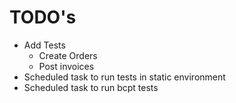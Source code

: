 # TODO's

- Add Tests
  - Create Orders
  - Post invoices
- Scheduled task to run tests in static environment
- Scheduled task to run bcpt tests
